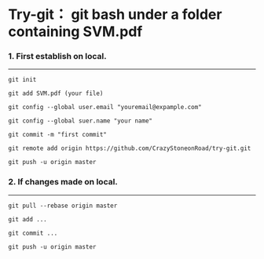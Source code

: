 Try-git： git bash under a folder containing SVM.pdf
===================

### 1. First establish on local.
----------
`git init`

`git add SVM.pdf (your file)`

`git config --global user.email "youremail@expample.com"`

`git config --global suer.name "your name"`

`git commit -m "first commit"`

`git remote add origin https://github.com/CrazyStoneonRoad/try-git.git`

`git push -u origin master`

### 2. If changes made on local.
---------
`git pull --rebase origin master`

`git add ...`

`git commit ...`

`git push -u origin master`
